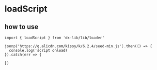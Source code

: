# loadScript

## how to use

```
import { loadScript } from 'dx-lib/lib/loader'

jsonp('https://g.alicdn.com/kissy/k/6.2.4/seed-min.js').then(() => {
  console.log('script onload)
}).catch(err => {

})
```